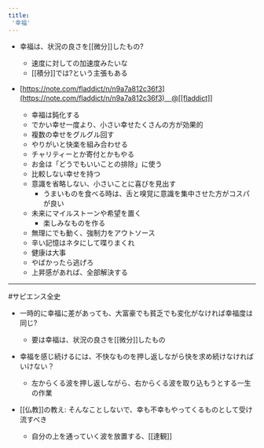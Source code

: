 ```yaml
---
title:
 '幸福'
---
```


- 幸福は、状況の良さを[[微分]]したもの?
    - 速度に対しての加速度みたいな
    - [[積分]]では?という主張もある

- [https://note.com/fladdict/n/n9a7a812c36f3](https://note.com/fladdict/n/n9a7a812c36f3)　@[[fladdict]]
    - 幸福は鈍化する
    - でかい幸せ一度より、小さい幸せたくさんの方が効果的
    - 複数の幸せをグルグル回す
    - やりがいと快楽を組み合わせる
    - チャリティーとか寄付とかもやる
    - お金は「どうでもいいことの排除」に使う
    - 比較しない幸せを持つ
    - 意識を省略しない、小さいことに喜びを見出す
        - うまいものを食べる時は、舌と嗅覚に意識を集中させた方がコスパが良い
    - 未来にマイルストーンや希望を置く
        - 楽しみなものを作る
    - 無理にでも動く、強制力をアウトソース
    - 辛い記憶はネタにして喋りまくれ
    - 健康は大事
    - やばかったら逃げろ
    - 上昇感があれば、全部解決する

---
#サピエンス全史
- 一時的に幸福に差があっても、大富豪でも貧乏でも変化がなければ幸福度は同じ?
    - 要は幸福は、状況の良さを[[微分]]したもの

- 幸福を感じ続けるには、不快なものを押し返しながら快を求め続けなければいけない？
    - 左からくる波を押し返しながら、右からくる波を取り込もうとする一生の作業
- [[仏教]]の教え: そんなことしないで、幸も不幸もやってくるものとして受け流すべき
    - 自分の上を通っていく波を放置する、[[達観]]
